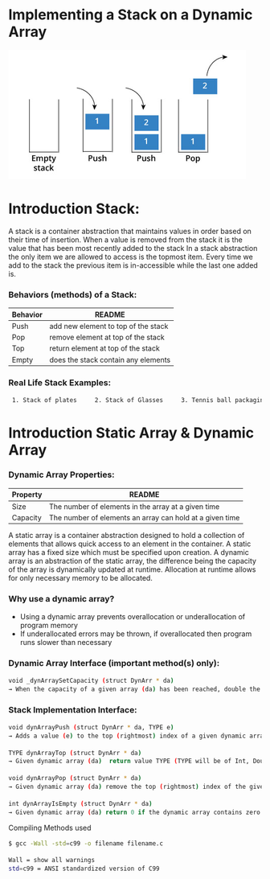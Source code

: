 # Implementing a Stack on a Dynamic Array

![](STACK.png)




# Introduction Stack:

A stack is a container abstraction that maintains values in order based on their time of insertion. When a value is removed from the stack it is the value that has been most recently added to the stack In a stack abstraction the only item we are allowed to access is the topmost item. Every time we add to the stack the previous item is in-accessible while the last one added is.
### Behaviors (methods) of a Stack:

| Behavior | README |
| ------ | ------ |
| Push | add new element to top of the stack |
| Pop | remove element at top of the stack |
| Top | return element at top of the stack |
| Empty| does the stack contain any elements |

### Real Life Stack Examples:
```sh
 1. Stack of plates     2. Stack of Glasses     3. Tennis ball packaging     4. Paper in a printer
```
# Introduction Static Array & Dynamic Array

### Dynamic Array Properties:
| Property | README |
| ------ | ------ |
| Size | The number of elements in the array at a given time  |
| Capacity | The number of elements an array can hold at a given time |

A static array is a container abstraction designed to hold a collection of elements that allows quick access to an element in the container. A static array has a fixed size which must be specified upon creation. A dynamic array is an abstraction of the static array, the difference being the capacity of the array is dynamically updated at runtime. Allocation at runtime allows for only necessary memory to be allocated.

### Why use a dynamic array?
- Using a dynamic array prevents overallocation or underallocation of program memory
- If underallocated errors may be thrown, if overallocated then program runs slower than necessary



### Dynamic Array Interface (important method(s) only):
```sh
void _dynArraySetCapacity (struct DynArr * da)
→ When the capacity of a given array (da) has been reached, double the given array’s current capacity
```


### Stack Implementation Interface:



```sh
void dynArrayPush (struct DynArr * da, TYPE e) 
→ Adds a value (e) to the top (rightmost) index of a given dynamic array (da) and has no return value.

TYPE dynArrayTop (struct DynArr * da) 
→ Given dynamic array (da)  return value TYPE (TYPE will be of Int, Double, Float, Bool, Char);

void dynArrayPop (struct DynArr * da) 
→ Given dynamic array (da) remove the top (rightmost) index of the given dynamic array (da);

int dynArrayIsEmpty (struct DynArr * da) 
→ Given dynamic array (da) return 0 if the dynamic array contains zero elements and return 1 if not;
```

Compiling Methods used

```sh
$ gcc -Wall -std=c99 -o filename filename.c 

Wall = show all warnings
std=c99 = ANSI standardized version of C99

```

#

